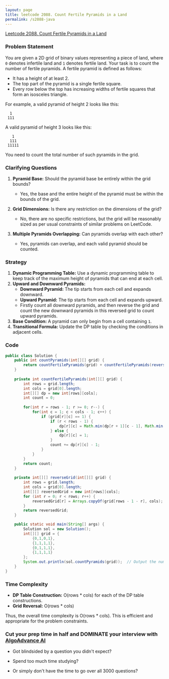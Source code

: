 ```yaml
---
layout: page
title: leetcode 2088. Count Fertile Pyramids in a Land
permalink: /s2088-java
---
```

[Leetcode 2088. Count Fertile Pyramids in a Land](https://algoadvance.github.io/algoadvance/l2088)
### Problem Statement

You are given a 2D grid of binary values representing a piece of land, where `0` denotes infertile land and `1` denotes fertile land. Your task is to count the number of fertile pyramids. A fertile pyramid is defined as follows:
- It has a height of at least 2.
- The top part of the pyramid is a single fertile square.
- Every row below the top has increasing widths of fertile squares that form an isosceles triangle.

For example, a valid pyramid of height 2 looks like this:
```
  1
 111
```
A valid pyramid of height 3 looks like this:
```
   1
  111
 11111
```
You need to count the total number of such pyramids in the grid.

### Clarifying Questions

1. **Pyramid Base:** Should the pyramid base be entirely within the grid bounds?
   - Yes, the base and the entire height of the pyramid must be within the bounds of the grid.

2. **Grid Dimensions:** Is there any restriction on the dimensions of the grid?
   - No, there are no specific restrictions, but the grid will be reasonably sized as per usual constraints of similar problems on LeetCode.

3. **Multiple Pyramids Overlapping:** Can pyramids overlap with each other?
   - Yes, pyramids can overlap, and each valid pyramid should be counted.

### Strategy

1. **Dynamic Programming Table:** Use a dynamic programming table to keep track of the maximum height of pyramids that can end at each cell.
2. **Upward and Downward Pyramids:**
   - **Downward Pyramid:** The tip starts from each cell and expands downward.
   - **Upward Pyramid:** The tip starts from each cell and expands upward.
   - Firstly count all downward pyramids, and then reverse the grid and count the new downward pyramids in this reversed grid to count upward pyramids.
3. **Base Condition:** A pyramid can only begin from a cell containing `1`.
4. **Transitional Formula:** Update the DP table by checking the conditions in adjacent cells.

### Code

```java
public class Solution {
    public int countPyramids(int[][] grid) {
        return countFertilePyramids(grid) + countFertilePyramids(reverseGrid(grid));
    }
    
    private int countFertilePyramids(int[][] grid) {
        int rows = grid.length;
        int cols = grid[0].length;
        int[][] dp = new int[rows][cols];
        int count = 0;
        
        for(int r = rows - 1; r >= 0; r--) {
            for(int c = 1; c < cols - 1; c++) {
                if (grid[r][c] == 1) {
                    if (r < rows - 1) {
                        dp[r][c] = Math.min(dp[r + 1][c - 1], Math.min(dp[r + 1][c], dp[r + 1][c + 1])) + 1;
                    } else {
                        dp[r][c] = 1;
                    }
                    count += dp[r][c] - 1;
                }
            }
        }
        return count;
    }
    
    private int[][] reverseGrid(int[][] grid) {
        int rows = grid.length;
        int cols = grid[0].length;
        int[][] reversedGrid = new int[rows][cols];
        for (int r = 0; r < rows; r++) {
            reversedGrid[r] = Arrays.copyOf(grid[rows - 1 - r], cols);
        }
        return reversedGrid;
    }

    public static void main(String[] args) {
        Solution sol = new Solution();
        int[][] grid = {
            {0,1,0,1},
            {1,1,1,1},
            {0,1,1,1},
            {1,1,1,1}
        };
        System.out.println(sol.countPyramids(grid));  // Output the number of fertile pyramids
    }
}
```

### Time Complexity

- **DP Table Construction:** O(rows * cols) for each of the DP table constructions.
- **Grid Reversal:** O(rows * cols)

Thus, the overall time complexity is O(rows * cols). This is efficient and appropriate for the problem constraints.


### Cut your prep time in half and DOMINATE your interview with [AlgoAdvance AI](https://algoAdvance.com)

- Got blindsided by a question you didn't expect?

- Spend too much time studying?

- Or simply don't have the time to go over all 3000 questions?

